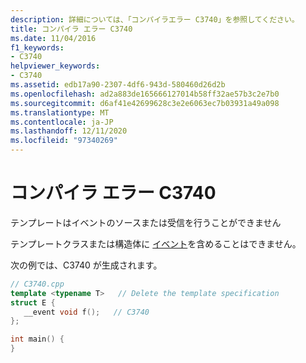 ```yaml
---
description: 詳細については、「コンパイラエラー C3740」を参照してください。
title: コンパイラ エラー C3740
ms.date: 11/04/2016
f1_keywords:
- C3740
helpviewer_keywords:
- C3740
ms.assetid: edb17a90-2307-4df6-943d-580460d26d2b
ms.openlocfilehash: ad2a883de165666127014b58ff32ae57b3c2e7b0
ms.sourcegitcommit: d6af41e42699628c3e2e6063ec7b03931a49a098
ms.translationtype: MT
ms.contentlocale: ja-JP
ms.lasthandoff: 12/11/2020
ms.locfileid: "97340269"
---
```

# <a name="compiler-error-c3740"></a>コンパイラ エラー C3740

テンプレートはイベントのソースまたは受信を行うことができません

テンプレートクラスまたは構造体に [イベント](../../cpp/event-handling.md)を含めることはできません。

次の例では、C3740 が生成されます。

```cpp
// C3740.cpp
template <typename T>   // Delete the template specification
struct E {
   __event void f();   // C3740
};

int main() {
}
```
